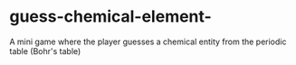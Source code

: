 # guess-chemical-element-
A mini game where the player guesses a chemical entity from the periodic table (Bohr's table)
